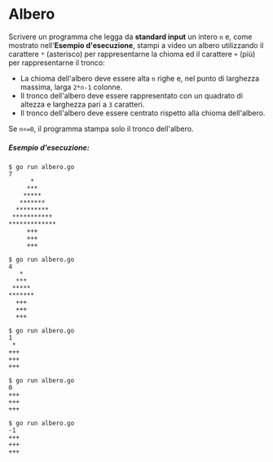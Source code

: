 # Albero

Scrivere un programma che legga da **standard input** un intero `n` e, come mostrato nell'**Esempio d'esecuzione**, stampi a video un albero utilizzando il carattere `*` (asterisco) per rappresentarne la chioma ed il carattere `+` (più) per rappresentarne il tronco:
* La chioma dell'albero deve essere alta `n` righe e, nel punto di larghezza massima, larga `2*n-1` colonne.
* Il tronco dell'albero deve essere rappresentato con un quadrato di altezza e larghezza pari a `3` caratteri. 
* Il tronco dell'albero deve essere centrato rispetto alla chioma dell'albero.

Se `n<=0`, il programma stampa solo il tronco dell'albero.

##### Esempio d'esecuzione:

```text
$ go run albero.go
7
      *
     ***
    *****
   *******
  *********
 ***********
*************
     +++
     +++
     +++

$ go run albero.go
4
   *
  ***
 *****
*******
  +++
  +++
  +++

$ go run albero.go
1
 *
+++
+++
+++

$ go run albero.go
0
+++
+++
+++

$ go run albero.go
-1
+++
+++
+++
```